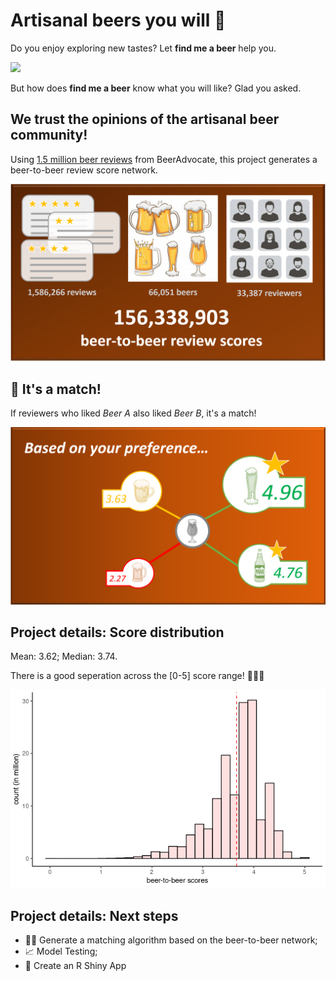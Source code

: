 # Artisanal beers you will :sparkling_heart:
Do you enjoy exploring new tastes? Let **find me a beer** help you.

<img src="https://github.com/meltemod/find-me-a-beer/blob/main/images/beergiftest.gif?raw=true">

But how does **find me a beer** know what you will like? Glad you asked.

## We trust the opinions of the artisanal beer community!
Using [1.5 million beer reviews](https://www.kaggle.com/rdoume/beerreviews) from BeerAdvocate, this project generates a beer-to-beer review score network.

<img src="https://github.com/meltemod/find-me-a-beer/blob/main/images/data-detail.PNG?raw=true">

## :beers: It's a match! 
If reviewers who liked *Beer A* also liked *Beer B*, it's a match!

<img src="https://github.com/meltemod/find-me-a-beer/blob/main/images/result-detail.PNG?raw=true">

## Project details: Score distribution

Mean: 3.62; Median: 3.74.

There is a good seperation across the [0-5] score range! :star2::star2::star2:

<img src="https://github.com/meltemod/find-me-a-beer/blob/main/images/score-distribution.PNG?raw=true">

## Project details: Next steps

- :woman_technologist: Generate a matching algorithm based on the beer-to-beer network;
- :chart_with_upwards_trend: Model Testing;
- :link: Create an R Shiny App
